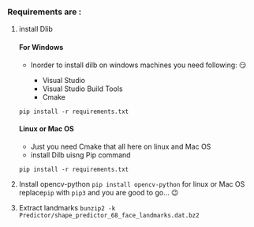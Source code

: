 ### Requirements are :

1. install Dlib

   #### For Windows

   - Inorder to install dilb on windows machines you need following: :smirk:

     - Visual Studio
     - Visual Studio Build Tools
     - Cmake

   `pip install -r requirements.txt`

   #### Linux or Mac OS

   - Just you need Cmake that all here on linux and Mac OS
   - install Dilb uisng Pip command

   `pip install -r requirements.txt`

2. Install opencv-python
   `pip install opencv-python`
   for linux or Mac OS replace`pip` with `pip3` and you are good to go... :wink:

3. Extract landmarks
   `bunzip2 -k Predictor/shape_predictor_68_face_landmarks.dat.bz2`
